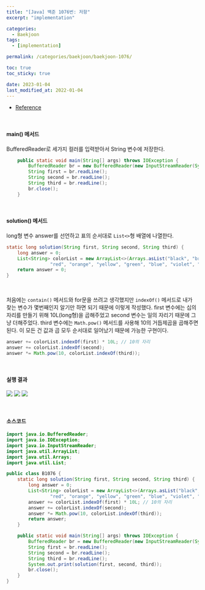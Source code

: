 ```yaml
---
title: "[Java] 백준 1076번: 저항"
excerpt: "implementation"

categories:
  - Baekjoon
tags:
  - [implementation]

permalink: /categories/baekjoon/baekjoon-1076/

toc: true
toc_sticky: true

date: 2023-01-04
last_modified_at: 2022-01-04
---
```

- [Reference](https://www.acmicpc.net/problem/1076)

<br>

#### main() 메서드
BufferedReader로 세가지 컬러를 입력받아서 String 변수에 저장한다.

```java
    public static void main(String[] args) throws IOException {
        BufferedReader br = new BufferedReader(new InputStreamReader(System.in));
        String first = br.readLine();
        String second = br.readLine();
        String third = br.readLine();
        br.close();
    }
```
<br>

#### solution() 메서드

long형 변수 answer를 선언하고 표의 순서대로 ```List<>```형 배열에 나열한다.<br>

```java
static long solution(String first, String second, String third) {
    long answer = 0;
    List<String> colorList = new ArrayList<>(Arrays.asList("black", "brown",
                "red", "orange", "yellow", "green", "blue", "violet", "grey", "white"));
    return answer = 0;
}
```

<br>

처음에는 ```contain()``` 메서드와 for문을 쓰려고 생각했지만 ```indexOf()``` 메서드로
내가 찾는 변수가 몇번째인지 알기만 하면 되기 때문에 이렇게 작성했다. first 변수에는 십의 자리를 만들기 위해 10L(long형)을 곱해주었고 second 변수는 일의 자리기 때문에 그냥 더해주었다. third 변수에는 ```Math.pow()``` 메서드를 사용해 10의 거듭제곱을 곱해주면 된다. 이 모든 건 값과 곱 모두 순서대로 일어났기 때문에 가능한 구현이다. <br>

```java
answer += colorList.indexOf(first) * 10L; // 10의 자리
answer += colorList.indexOf(second);
answer *= Math.pow(10, colorList.indexOf(third));
```

<br>

#### 실행 결과

![](https://whal.eu/i/ln02mOGp)
![](https://whal.eu/i/wED0V4VE)
![](https://whal.eu/i/V79Z5a8n)

<br>

#### 소스코드

```java
import java.io.BufferedReader;
import java.io.IOException;
import java.io.InputStreamReader;
import java.util.ArrayList;
import java.util.Arrays;
import java.util.List;

public class B1076 {
    static long solution(String first, String second, String third) {
        long answer = 0;
        List<String> colorList = new ArrayList<>(Arrays.asList("black", "brown",
                "red", "orange", "yellow", "green", "blue", "violet", "grey", "white"));
        answer += colorList.indexOf(first) * 10L; // 10의 자리
        answer += colorList.indexOf(second);
        answer *= Math.pow(10, colorList.indexOf(third));
        return answer;
    }

    public static void main(String[] args) throws IOException {
        BufferedReader br = new BufferedReader(new InputStreamReader(System.in));
        String first = br.readLine();
        String second = br.readLine();
        String third = br.readLine();
        System.out.print(solution(first, second, third));
        br.close();
    }
}
```